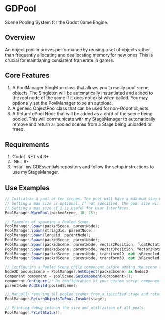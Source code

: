 GDPool
=================
Scene Pooling System for the Godot Game Engine.

Overview
----
An object pool improves performance by reusing a set of objects rather than frequently allocating and deallocating memory for new ones. This is crucial for maintianing consistent framerate in games.

Core Features
----
1. A PoolManager Singleton class that allows you to easily pool scene objects. The Singleton will be automatically instantiated and added to the root node of the game if it does not exist when called. You may optionally set the PoolManager to be an autoload.
2. A generic ObjectPool class that can be used for non-Godot objects.
3. A ReturnToPool Node that will be added as a child of the scene being pooled. This will communicate with my StageManager to automatically remove and return all pooled scenes from a Stage being unloaded or freed.

Requirements
----
1. Godot .NET v4.3+
2. .NET 8+
3. Install my GDEssentials repository and follow the setup instructions to use my StageManager.

Use Examples
----
```csharp
// Initialize a pool of ten scenes. The pool will have a maximum size of 15 scenes.
// Setting a max size is optional. If not specified, the pool size will grow when needed.
// Setting a max size of 1 is useful for User Interfaces.
PoolManager.WarmPool(packedScene, 10, 15);

// Examples of spawning a Pooled Scene.
PoolManager.Spawn(packedScene, parentNode);
PoolManager.Spawn(stringUid, parentNode);
PoolManager.Spawn(longUid, parentNode);
PoolManager.Spawn(packedScene, parentNode);
PoolManager.Spawn(packedScene, parentNode, vector2Position, floatRotation, out isRecycled, dontOverSpawn = true);
PoolManager.Spawn(packedScene, parentNode, vector3Position, Vector3Rotation, out isRecycled, dontOverSpawn = true);
PoolManager.Spawn(packedScene, parentNode, transform2D, out isRecycled, dontOverSpawn = true);
PoolManager.Spawn(packedScene, parentNode, transform3D, out isRecycled, dontOverSpawn = true);

// Configuring a Pooled Scene child component before adding the scene to the tree.
Node2D pooledScene = PoolManager.GetObject(packedScene) as Node2D;
Component component = poolScene.GetComponent<Component>();
component.Configure(/* Do configuration of your custom script component here */);
parentNode.AddChild(pooledScene);

// Manually removing all pooled scenes from a specified Stage and returning them to their Object Pools.
PoolManager.ReturnObjectsToPool.Invoke(stage);

// Printing debug info on the size and utilization of all pools.
PoolManager.PrintStatus();
```

